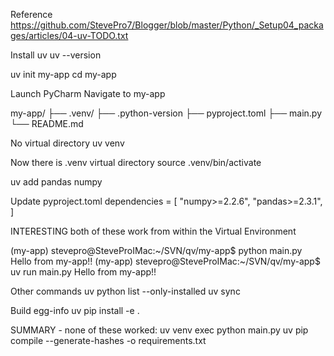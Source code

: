 Reference
https://github.com/StevePro7/Blogger/blob/master/Python/_Setup04_packages/articles/04-uv-TODO.txt

Install uv
uv --version

uv init my-app
cd my-app

Launch PyCharm
Navigate to my-app


my-app/
├── .venv/
├── .python-version
├── pyproject.toml
├── main.py
└── README.md

No virtual directory
uv venv

Now there is .venv virtual directory
source .venv/bin/activate


uv add pandas numpy

Update pyproject.toml
dependencies = [
    "numpy>=2.2.6",
    "pandas>=2.3.1",
]

INTERESTING
both of these work from within the Virtual Environment

(my-app) stevepro@SteveProIMac:~/SVN/qv/my-app$ python main.py
Hello from my-app!!
(my-app) stevepro@SteveProIMac:~/SVN/qv/my-app$ uv run main.py 
Hello from my-app!!


Other commands
uv python list --only-installed
uv sync

Build egg-info
uv pip install -e .

SUMMARY - none of these worked:
uv venv exec python main.py
uv pip compile --generate-hashes -o requirements.txt
